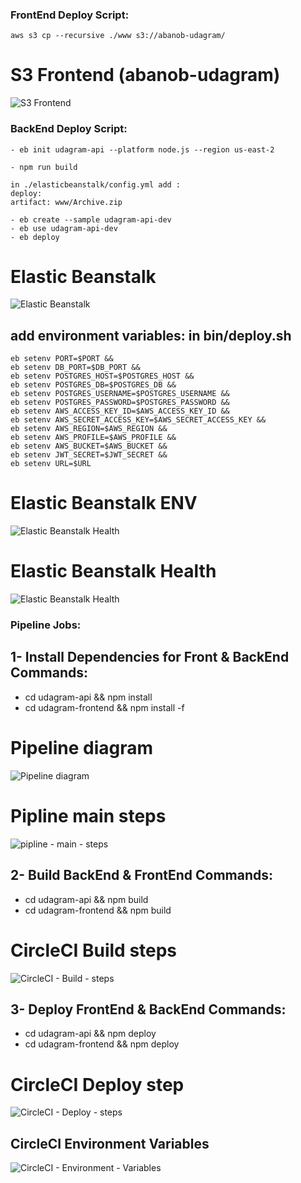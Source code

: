 ### FrontEnd Deploy Script: 

    aws s3 cp --recursive ./www s3://abanob-udagram/

# S3 Frontend (abanob-udagram)

![S3 Frontend](./screenshots/S3/S3_Frontend.png)

### BackEnd Deploy Script:
 
    - eb init udagram-api --platform node.js --region us-east-2

    - npm run build

    in ./elasticbeanstalk/config.yml add :
    deploy:
    artifact: www/Archive.zip

    - eb create --sample udagram-api-dev
    - eb use udagram-api-dev
    - eb deploy

# Elastic Beanstalk

![Elastic Beanstalk](./screenshots/Elastic%20Beanstalk/EB_1.png)

## add environment variables: in bin/deploy.sh
    
    eb setenv PORT=$PORT &&
    eb setenv DB_PORT=$DB_PORT &&
    eb setenv POSTGRES_HOST=$POSTGRES_HOST &&
    eb setenv POSTGRES_DB=$POSTGRES_DB &&
    eb setenv POSTGRES_USERNAME=$POSTGRES_USERNAME &&
    eb setenv POSTGRES_PASSWORD=$POSTGRES_PASSWORD &&
    eb setenv AWS_ACCESS_KEY_ID=$AWS_ACCESS_KEY_ID &&
    eb setenv AWS_SECRET_ACCESS_KEY=$AWS_SECRET_ACCESS_KEY &&
    eb setenv AWS_REGION=$AWS_REGION &&
    eb setenv AWS_PROFILE=$AWS_PROFILE &&
    eb setenv AWS_BUCKET=$AWS_BUCKET &&
    eb setenv JWT_SECRET=$JWT_SECRET &&
    eb setenv URL=$URL

# Elastic Beanstalk ENV

![Elastic Beanstalk Health](./screenshots/Elastic%20Beanstalk/EB_Health.png)

# Elastic Beanstalk Health

![Elastic Beanstalk Health](./screenshots/Elastic%20Beanstalk/EB_Health.png)

    
### Pipeline Jobs: 

## 1- Install Dependencies for Front & BackEnd Commands:
    
   - cd udagram-api && npm install
   - cd udagram-frontend && npm install -f

# Pipeline diagram

![Pipeline diagram](./screenshots/Diagram/pipline_CircleCI.png)

# Pipline main steps

![pipline - main - steps](./screenshots/CircleCI/pipline_Main_steps.png)

    
## 2- Build BackEnd & FrontEnd Commands:
    
   - cd udagram-api && npm build
   - cd udagram-frontend && npm build

# CircleCI Build steps

![CircleCI - Build - steps](./screenshots/CircleCI/CircleCI_Build_steps.png)


## 3- Deploy FrontEnd & BackEnd Commands:
   
   - cd udagram-api && npm deploy
   - cd udagram-frontend && npm deploy

# CircleCI Deploy step

![CircleCI - Deploy - steps](./screenshots/CircleCI/CircleCI_Deploy_steps.png)


## CircleCI Environment Variables

![CircleCI - Environment - Variables](./screenshots/CircleCI/CircleCI_ENV.png)
